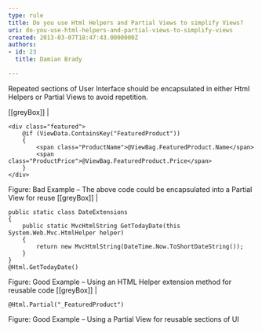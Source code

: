 ```yaml
---
type: rule
title: Do you use Html Helpers and Partial Views to simplify Views?
uri: do-you-use-html-helpers-and-partial-views-to-simplify-views
created: 2013-03-07T18:47:43.0000000Z
authors:
- id: 23
  title: Damian Brady

---
```


Repeated sections of User Interface should be encapsulated in either Html Helpers or Partial Views to avoid repetition.
 
[[greyBox]]
| 

```
<div class="featured">
    @if (ViewData.ContainsKey("FeaturedProduct"))
    {
        <span class="ProductName">@ViewBag.FeaturedProduct.Name</span>
        <span class="ProductPrice">@ViewBag.FeaturedProduct.Price</span>
    }
</div>
```


Figure: Bad Example – The above code could be encapsulated into a Partial View for reuse
[[greyBox]]
| 

```
public static class DateExtensions
{
    public static MvcHtmlString GetTodayDate(this System.Web.Mvc.HtmlHelper helper)
    {
        return new MvcHtmlString(DateTime.Now.ToShortDateString());
    }
}
@Html.GetTodayDate()
```


Figure: Good Example – Using an HTML Helper extension method for reusable code
[[greyBox]]
| 

```
@Html.Partial("_FeaturedProduct")
```


Figure: Good Example – Using a Partial View for reusable sections of UI
